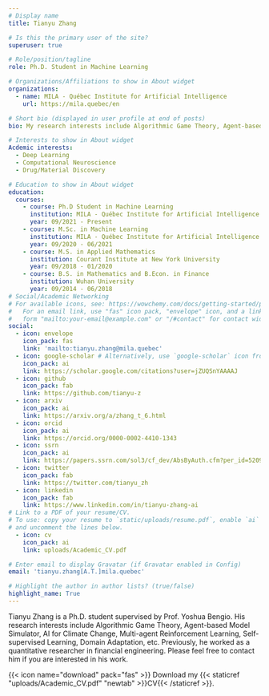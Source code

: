 ```yaml
---
# Display name
title: Tianyu Zhang

# Is this the primary user of the site?
superuser: true

# Role/position/tagline
role: Ph.D. Student in Machine Learning

# Organizations/Affiliations to show in About widget
organizations:
  - name: MILA - Québec Institute for Artificial Intelligence
    url: https://mila.quebec/en

# Short bio (displayed in user profile at end of posts)
bio: My research interests include Algorithmic Game Theory, Agent-based Model Simulator, AI for Climate Change, Multi-agent Reinforcement Learning, Self-supervised Learning, Domain Adaptation. I am still exploring and learning slowly.

# Interests to show in About widget
Acdemic interests:
  - Deep Learning
  - Computational Neuroscience
  - Drug/Material Discovery

# Education to show in About widget
education:
  courses:
    - course: Ph.D Student in Machine Learning
      institution: MILA - Québec Institute for Artificial Intelligence
      year: 09/2021 - Present
    - course: M.Sc. in Machine Learning
      institution: MILA - Québec Institute for Artificial Intelligence
      year: 09/2020 - 06/2021
    - course: M.S. in Applied Mathematics
      institution: Courant Institute at New York University
      year: 09/2018 - 01/2020
    - course: B.S. in Mathematics and B.Econ. in Finance
      institution: Wuhan University
      year: 09/2014 - 06/2018
# Social/Academic Networking
# For available icons, see: https://wowchemy.com/docs/getting-started/page-builder/#icons
#   For an email link, use "fas" icon pack, "envelope" icon, and a link in the
#   form "mailto:your-email@example.com" or "/#contact" for contact widget.
social:
  - icon: envelope
    icon_pack: fas
    link: 'mailto:tianyu.zhang@mila.quebec'
  - icon: google-scholar # Alternatively, use `google-scholar` icon from `ai` icon pack
    icon_pack: ai
    link: https://scholar.google.com/citations?user=jZUQSnYAAAAJ
  - icon: github
    icon_pack: fab
    link: https://github.com/tianyu-z
  - icon: arxiv
    icon_pack: ai
    link: https://arxiv.org/a/zhang_t_6.html
  - icon: orcid
    icon_pack: ai
    link: https://orcid.org/0000-0002-4410-1343
  - icon: ssrn
    icon_pack: ai
    link: https://papers.ssrn.com/sol3/cf_dev/AbsByAuth.cfm?per_id=5209244
  - icon: twitter
    icon_pack: fab
    link: https://twitter.com/tianyu_zh
  - icon: linkedin
    icon_pack: fab
    link: https://www.linkedin.com/in/tianyu-zhang-ai
# Link to a PDF of your resume/CV.
# To use: copy your resume to `static/uploads/resume.pdf`, enable `ai` icons in `params.toml`,
# and uncomment the lines below.
  - icon: cv
    icon_pack: ai
    link: uploads/Academic_CV.pdf

# Enter email to display Gravatar (if Gravatar enabled in Config)
email: 'tianyu.zhang[A.T.]mila.quebec'

# Highlight the author in author lists? (true/false)
highlight_name: True
---
```


Tianyu Zhang is a Ph.D. student supervised by Prof. Yoshua Bengio. His research interests include Algorithmic Game Theory, Agent-based Model Simulator, AI for Climate Change, Multi-agent Reinforcement Learning, Self-supervised Learning, Domain Adaptation, etc. Previously, he worked as a quantitative researcher in financial engineering. Please feel free to contact him if you are interested in his work.

{{< icon name="download" pack="fas" >}} Download my {{< staticref "uploads/Academic_CV.pdf" "newtab" >}}CV{{< /staticref >}}.

